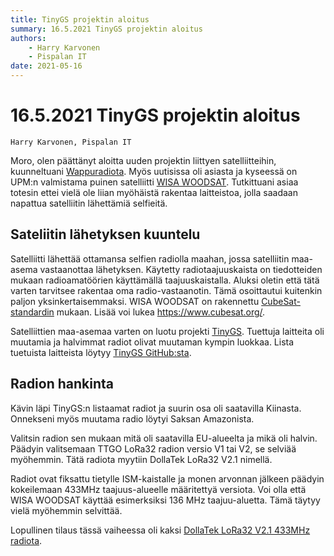```yaml
---
title: TinyGS projektin aloitus
summary: 16.5.2021 TinyGS projektin aloitus
authors:
    - Harry Karvonen
    - Pispalan IT
date: 2021-05-16
---
```

# 16.5.2021 TinyGS projektin aloitus
`Harry Karvonen, Pispalan IT`

Moro, olen päättänyt aloitta uuden projektin liittyen satelliitteihin,
kuunneltuani [Wappuradiota](https://wappuradio.fi). Myös uutisissa oli asiasta
ja kyseessä on UPM:n valmistama puinen satelliitti [WISA
WOODSAT](https://www.wisaplywood.com/fi/campaigns/wisawoodsat/).  Tutkittuani
asiaa totesin ettei vielä ole liian myöhäistä rakentaa laitteistoa, jolla
saadaan napattua satelliitin lähettämiä selfieitä.

## Sateliitin lähetyksen kuuntelu

Satelliitti lähettää ottamansa selfien radiolla maahan, jossa satelliitin maa-
asema vastaanottaa lähetyksen. Käytetty radiotaajuuskaista on tiedotteiden
mukaan radioamatöörien käyttämällä taajuuskaistalla. Aluksi oletin että tätä
varten tarvitsee rakentaa oma radio-vastaanotin. Tämä osoittautui kuitenkin
paljon yksinkertaisemmaksi. WISA WOODSAT on rakennettu
[CubeSat-standardin](https://fi.wikipedia.org/wiki/CubeSat) mukaan. Lisää voi
lukea https://www.cubesat.org/.

Satelliittien maa-asemaa varten on luotu projekti
[TinyGS](https://www.cubesat.org/). Tuettuja laitteita oli muutamia ja
halvimmat radiot olivat muutaman kympin luokkaa.  Lista tuetuista laitteista
löytyy [TinyGS GitHub:sta](https://github.com/G4lile0/tinyGS#hardware).

## Radion hankinta

Kävin läpi TinyGS:n listaamat radiot ja suurin osa oli saatavilla Kiinasta.
Onnekseni myös muutama radio löytyi Saksan Amazonista.

Valitsin radion sen mukaan mitä oli saatavilla EU-alueelta ja mikä oli halvin.
Päädyin valitsemaan TTGO LoRa32 radion versio V1 tai V2, se selviää myöhemmin.
Tätä radiota myytiin DollaTek LoRa32 V2.1 nimellä.

Radiot ovat fiksattu tietylle ISM-kaistalle ja monen arvonnan jälkeen päädyin
kokeilemaan 433MHz taajuus-alueelle määritettyä versiota. Voi olla että WISA
WOODSAT käyttää esimerksiksi 136 MHz taajuu-aluetta. Tämä täytyy vielä
myöhemmin selvittää.

Lopullinen tilaus tässä vaiheessa oli kaksi [DollaTek LoRa32 V2.1 433MHz
radiota](https://www.amazon.de/-/en/gp/product/B07RXSKPBX/).
